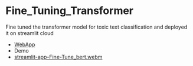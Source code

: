 # Fine_Tuning_Transformer
Fine tuned the transformer model for toxic text classification and deployed it on streamlit cloud

 * [WebApp](https://asjad895-fine-tuning-transformer-app-5ftww8.streamlit.app/)
* Demo
* [streamlit-app-Fine-Tune_bert.webm](https://github.com/asjad895/Fine_Tuning_Transformer/assets/109430048/691c5389-bb6e-47db-b32a-78ddb75bec25)
